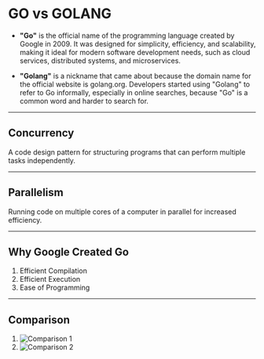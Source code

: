 # GO vs GOLANG

- **"Go"** is the official name of the programming language created by Google in 2009. It was designed for simplicity, efficiency, and scalability, making it ideal for modern software development needs, such as cloud services, distributed systems, and microservices.

- **"Golang"** is a nickname that came about because the domain name for the official website is golang.org. Developers started using "Golang" to refer to Go informally, especially in online searches, because "Go" is a common word and harder to search for.

---

## Concurrency

A code design pattern for structuring programs that can perform multiple tasks independently.

---

## Parallelism

Running code on multiple cores of a computer in parallel for increased efficiency.

---

## Why Google Created Go

1. Efficient Compilation  
2. Efficient Execution  
3. Ease of Programming  

---

## Comparison

1. ![Comparison 1](https://i.ibb.co/wrNp9pz/image.png)  
2. ![Comparison 2](https://i.ibb.co/S3CRcSG/image.png)  
